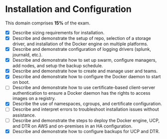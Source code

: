 # Installation and Configuration

This domain comprises **15%** of the exam.

- [x] Describe sizing requirements for installation.
- [x] Describe and demonstrate the setup of repo, selection of a storage driver, and installation of the Docker engine on multiple platforms.
- [x] Describe and demonstrate configuration of logging drivers (splunk, journald, etc.).
- [x] Describe and demonstrate how to set up swarm, configure managers, add nodes, and setup the backup schedule.
- [x] Describe and demonstrate how to create and manage user and teams.
- [x] Describe and demonstrate how to configure the Docker daemon to start on boot.
- [ ] Describe and demonstrate how to use certificate-based client-server authentication to ensure a Docker daemon has the rights to access images on a registry.
- [x] Describe the use of namespaces, cgroups, and certificate configuration.
- [ ] Describe and interpret errors to troubleshoot installation issues without assistance.
- [ ] Describe and demonstrate the steps to deploy the Docker engine, UCP, and DTR on AWS and on-premises in an HA configuration.
- [x] Describe and demonstrate how to configure backups for UCP and DTR.